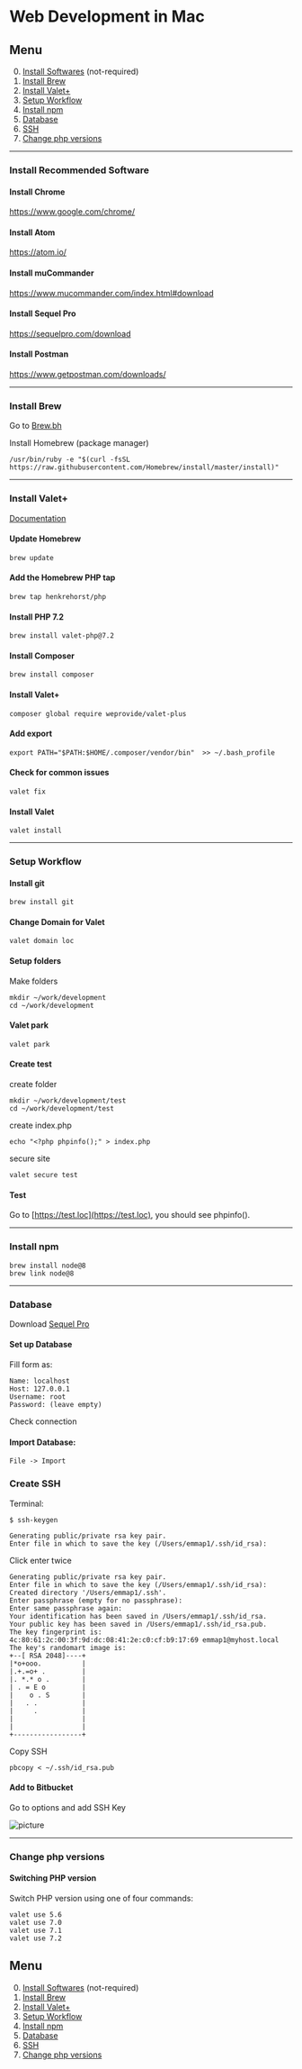 # Web Development in Mac #

## Menu
0. [Install Softwares](#software) (not-required)
1. [Install Brew](#brew)
2. [Install Valet+](#valet)
3. [Setup Workflow](#workflow)
4. [Install npm](#npm)
5. [Database](#db)
6. [SSH](#ssh)
7. [Change php versions](#phpv)

---------------------------------------


### <a name="software"></a>Install Recommended Software

#### Install Chrome ####

<a href="https://www.google.com/chrome/">https://www.google.com/chrome/</a>

#### Install Atom ####

<a href="https://atom.io/">https://atom.io/</a>

#### Install muCommander ####

<a href="https://www.mucommander.com/index.html#download">https://www.mucommander.com/index.html#download</a>

#### Install Sequel Pro ####

<a href="https://sequelpro.com/download">https://sequelpro.com/download</a>

#### Install Postman ####

<a href="https://www.getpostman.com/downloads/">https://www.getpostman.com/downloads/</a>


---------------------------------------


### <a name="brew"></a>Install Brew

Go to [Brew.bh](https://brew.sh/)

Install Homebrew (package manager)

    /usr/bin/ruby -e "$(curl -fsSL https://raw.githubusercontent.com/Homebrew/install/master/install)"


---------------------------------------


### <a name="valet"></a>Install Valet+

[Documentation](https://github.com/weprovide/valet-plus)

#### Update Homebrew ####

    brew update

#### Add the Homebrew PHP tap ####

    brew tap henkrehorst/php

#### Install PHP 7.2 ####

    brew install valet-php@7.2

#### Install Composer ####

    brew install composer

#### Install Valet+ ####

    composer global require weprovide/valet-plus

#### Add export ####

    export PATH="$PATH:$HOME/.composer/vendor/bin"  >> ~/.bash_profile

#### Check for common issues ####

    valet fix

#### Install Valet ####
    valet install


---------------------------------------


### <a name="workflow"></a>Setup Workflow

#### Install git ####
    brew install git
  
#### Change Domain for Valet ####
    valet domain loc

#### Setup folders ####

Make folders

    mkdir ~/work/development
    cd ~/work/development

#### Valet park ####

    valet park

#### Create test ####

create folder

    mkdir ~/work/development/test
    cd ~/work/development/test

create index.php

    echo "<?php phpinfo();" > index.php

secure site

    valet secure test

#### Test
  Go to [https://test.loc](https://test.loc), you should see phpinfo().

__________________________________


### <a name="npm"></a>Install npm

    brew install node@8
    brew link node@8

__________________________________


### <a name="db"></a>Database

Download [Sequel Pro](https://www.sequelpro.com/)

#### Set up Database

Fill form as:

    Name: localhost
    Host: 127.0.0.1
    Username: root
    Password: (leave empty)

Check connection

#### Import Database:

    File -> Import



### <a name="ssh"></a>Create SSH

Terminal:

`$ ssh-keygen`

    Generating public/private rsa key pair.
    Enter file in which to save the key (/Users/emmap1/.ssh/id_rsa):

Click enter twice

    Generating public/private rsa key pair.
    Enter file in which to save the key (/Users/emmap1/.ssh/id_rsa):
    Created directory '/Users/emmap1/.ssh'.
    Enter passphrase (empty for no passphrase):
    Enter same passphrase again:
    Your identification has been saved in /Users/emmap1/.ssh/id_rsa.
    Your public key has been saved in /Users/emmap1/.ssh/id_rsa.pub.
    The key fingerprint is:
    4c:80:61:2c:00:3f:9d:dc:08:41:2e:c0:cf:b9:17:69 emmap1@myhost.local 
    The key's randomart image is:
    +--[ RSA 2048]----+
    |*o+ooo.          |
    |.+.=o+ .         |
    |. *.* o .        |
    | . = E o         |
    |    o . S        |
    |   . .           |
    |     .           |
    |                 |
    |                 |
    +-----------------+

Copy SSH

`pbcopy < ~/.ssh/id_rsa.pub`

#### Add to Bitbucket

Go to options and add SSH Key

![picture](https://confluence.atlassian.com/bitbucket/files/304578655/755335794/2/1502737357377/add_ssh_key.png)

__________________________________


### <a name="php v"></a>Change php versions


#### Switching PHP version

Switch PHP version using one of four commands:

    valet use 5.6
    valet use 7.0
    valet use 7.1
    valet use 7.2


## Menu
0. [Install Softwares](#software) (not-required)
1. [Install Brew](#brew)
2. [Install Valet+](#valet)
3. [Setup Workflow](#workflow)
4. [Install npm](#npm)
5. [Database](#db)
6. [SSH](#ssh)
7. [Change php versions](#phpv)
